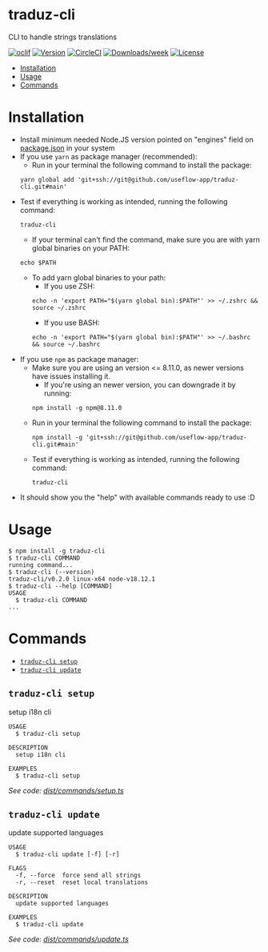 traduz-cli
==============

CLI to handle strings translations

[![oclif](https://img.shields.io/badge/cli-oclif-brightgreen.svg)](https://oclif.io)
[![Version](https://img.shields.io/npm/v/oclif-hello-world.svg)](https://npmjs.org/package/oclif-hello-world)
[![CircleCI](https://circleci.com/gh/oclif/hello-world/tree/main.svg?style=shield)](https://circleci.com/gh/oclif/hello-world/tree/main)
[![Downloads/week](https://img.shields.io/npm/dw/oclif-hello-world.svg)](https://npmjs.org/package/oclif-hello-world)
[![License](https://img.shields.io/npm/l/oclif-hello-world.svg)](https://github.com/useflow-app/traduz-cli/blob/main/package.json)

<!-- toc -->
* [Installation](#installation)
* [Usage](#usage)
* [Commands](#commands)
<!-- tocstop -->

# Installation

- Install minimum needed Node.JS version pointed on "engines" field on [package.json](https://github.com/useflow-app/traduz-cli/blob/main/package.json) in your system
- If you use `yarn` as package manager (recommended):
  - Run in your terminal the following command to install the package:
  ```shell
  yarn global add 'git+ssh://git@github.com/useflow-app/traduz-cli.git#main'
  ```
- Test if everything is working as intended, running the following command:
  ```shell
  traduz-cli
  ```
  - If your terminal can't find the command, make sure you are with yarn global binaries on your PATH:
  ```shell
  echo $PATH
  ```
  - To add yarn global binaries to your path:
    - If you use ZSH:
    ```shell
    echo -n 'export PATH="$(yarn global bin):$PATH"' >> ~/.zshrc && source ~/.zshrc
    ```
    - If you use BASH:
    ```shell
    echo -n 'export PATH="$(yarn global bin):$PATH"' >> ~/.bashrc && source ~/.bashrc
    ```
- If you use `npm` as package manager:
  - Make sure you are using an version <= 8.11.0, as newer versions have issues installing it.
    - If you're using an newer version, you can downgrade it by running:
    ```shell
    npm install -g npm@8.11.0
    ```
  - Run in your terminal the following command to install the package:
    ```shell
    npm install -g 'git+ssh://git@github.com/useflow-app/traduz-cli.git#main'
    ```
  - Test if everything is working as intended, running the following command:
    ```shell
    traduz-cli
    ```
- It should show you the "help" with available commands ready to use :D

# Usage
<!-- usage -->
```sh-session
$ npm install -g traduz-cli
$ traduz-cli COMMAND
running command...
$ traduz-cli (--version)
traduz-cli/v0.2.0 linux-x64 node-v18.12.1
$ traduz-cli --help [COMMAND]
USAGE
  $ traduz-cli COMMAND
...
```
<!-- usagestop -->
# Commands
<!-- commands -->
* [`traduz-cli setup`](#traduz-cli-setup)
* [`traduz-cli update`](#traduz-cli-update)

## `traduz-cli setup`

setup i18n cli

```
USAGE
  $ traduz-cli setup

DESCRIPTION
  setup i18n cli

EXAMPLES
  $ traduz-cli setup
```

_See code: [dist/commands/setup.ts](https://github.com/useflow-app/traduz-cli/blob/vv0.2.0/dist/commands/setup.ts)_

## `traduz-cli update`

update supported languages

```
USAGE
  $ traduz-cli update [-f] [-r]

FLAGS
  -f, --force  force send all strings
  -r, --reset  reset local translations

DESCRIPTION
  update supported languages

EXAMPLES
  $ traduz-cli update
```

_See code: [dist/commands/update.ts](https://github.com/useflow-app/traduz-cli/blob/vv0.2.0/dist/commands/update.ts)_
<!-- commandsstop -->
